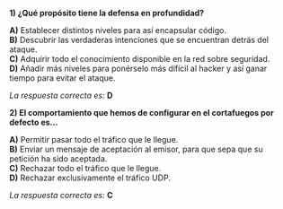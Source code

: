 **1) ¿Qué propósito tiene la defensa en profundidad?**

**A)** Establecer distintos niveles para así encapsular código.   
**B)** Descubrir las verdaderas intenciones que se encuentran detrás del ataque.   
**C)** Adquirir todo el conocimiento disponible en la red sobre seguridad.   
**D)** Añadir más niveles para ponérselo más difícil al hacker y así ganar tiempo para evitar el ataque.   

*La respuesta correcta es:* **D**



**2) El comportamiento que hemos de configurar en el cortafuegos por defecto es...**

**A)** Permitir pasar todo el tráfico que le llegue.   
**B)** Enviar un mensaje de aceptación al emisor, para que sepa que su petición ha sido aceptada.   
**C)** Rechazar todo el tráfico que le llegue.   
**D)** Rechazar exclusivamente el tráfico UDP.   


*La respuesta correcta es:* **C**
